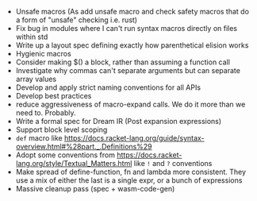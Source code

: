 - Unsafe macros (As add unsafe macro and check safety macros that do a form of "unsafe" checking
  i.e. rust)
- Fix bug in modules where I can't run syntax macros directly on files within std
- Write up a layout spec defining exactly how parenthetical elision works
- Hygienic macros
- Consider making $() a block, rather than assuming a function call
- Investigate why commas can't separate arguments but can separate array values
- Develop and apply strict naming conventions for all APIs
- Develop best practices
- reduce aggressiveness of macro-expand calls. We do it more than we need to. Probably.
- Write a formal spec for Dream IR (Post expansion expressions)
- Support block level scoping
- `def` macro like https://docs.racket-lang.org/guide/syntax-overview.html#%28part._.Definitions%29
- Adopt some conventions from https://docs.racket-lang.org/style/Textual_Matters.html like `!` and
  `?` conventions
- Make spread of define-function, fn and lambda more consistent. They use a mix of either the last
  is a single expr, or a bunch of expressions
- Massive cleanup pass (spec + wasm-code-gen)
